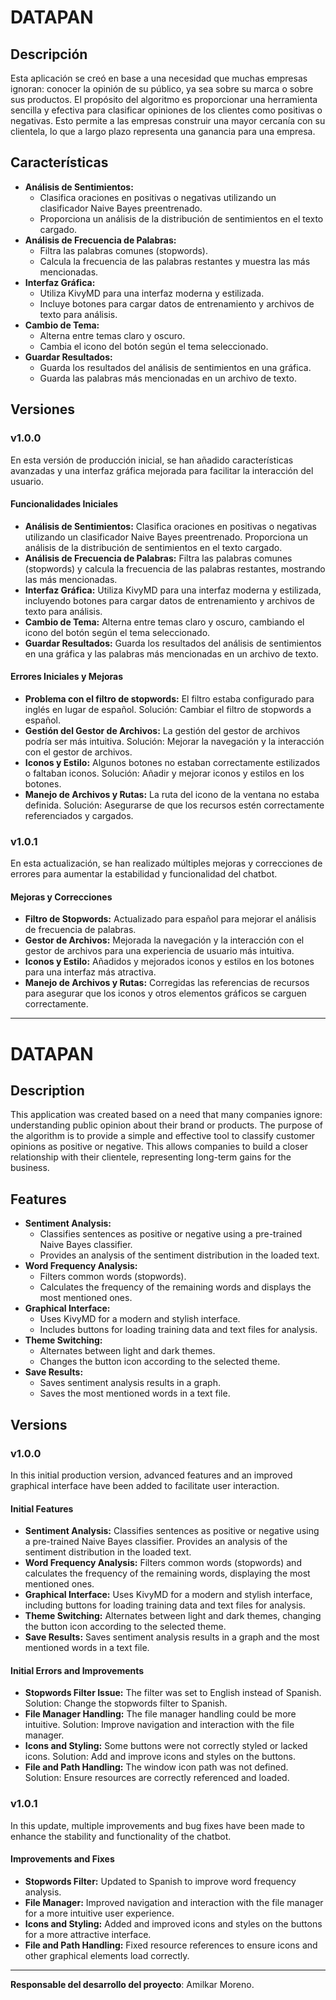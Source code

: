 # DATAPAN

## Descripción
Esta aplicación se creó en base a una necesidad que muchas empresas ignoran: conocer la opinión de su público, ya sea sobre su marca o sobre sus productos. El propósito del algoritmo es proporcionar una herramienta sencilla y efectiva para clasificar opiniones de los clientes como positivas o negativas. Esto permite a las empresas construir una mayor cercanía con su clientela, lo que a largo plazo representa una ganancia para una empresa.

## Características
- **Análisis de Sentimientos:**
  - Clasifica oraciones en positivas o negativas utilizando un clasificador Naive Bayes preentrenado.
  - Proporciona un análisis de la distribución de sentimientos en el texto cargado.
- **Análisis de Frecuencia de Palabras:**
  - Filtra las palabras comunes (stopwords).
  - Calcula la frecuencia de las palabras restantes y muestra las más mencionadas.
- **Interfaz Gráfica:**
  - Utiliza KivyMD para una interfaz moderna y estilizada.
  - Incluye botones para cargar datos de entrenamiento y archivos de texto para análisis.
- **Cambio de Tema:**
  - Alterna entre temas claro y oscuro.
  - Cambia el icono del botón según el tema seleccionado.
- **Guardar Resultados:**
  - Guarda los resultados del análisis de sentimientos en una gráfica.
  - Guarda las palabras más mencionadas en un archivo de texto.

## Versiones

### v1.0.0
En esta versión de producción inicial, se han añadido características avanzadas y una interfaz gráfica mejorada para facilitar la interacción del usuario.

#### Funcionalidades Iniciales
- **Análisis de Sentimientos:** Clasifica oraciones en positivas o negativas utilizando un clasificador Naive Bayes preentrenado. Proporciona un análisis de la distribución de sentimientos en el texto cargado.
- **Análisis de Frecuencia de Palabras:** Filtra las palabras comunes (stopwords) y calcula la frecuencia de las palabras restantes, mostrando las más mencionadas.
- **Interfaz Gráfica:** Utiliza KivyMD para una interfaz moderna y estilizada, incluyendo botones para cargar datos de entrenamiento y archivos de texto para análisis.
- **Cambio de Tema:** Alterna entre temas claro y oscuro, cambiando el icono del botón según el tema seleccionado.
- **Guardar Resultados:** Guarda los resultados del análisis de sentimientos en una gráfica y las palabras más mencionadas en un archivo de texto.

#### Errores Iniciales y Mejoras
- **Problema con el filtro de stopwords:** El filtro estaba configurado para inglés en lugar de español. Solución: Cambiar el filtro de stopwords a español.
- **Gestión del Gestor de Archivos:** La gestión del gestor de archivos podría ser más intuitiva. Solución: Mejorar la navegación y la interacción con el gestor de archivos.
- **Iconos y Estilo:** Algunos botones no estaban correctamente estilizados o faltaban iconos. Solución: Añadir y mejorar iconos y estilos en los botones.
- **Manejo de Archivos y Rutas:** La ruta del icono de la ventana no estaba definida. Solución: Asegurarse de que los recursos estén correctamente referenciados y cargados.

### v1.0.1
En esta actualización, se han realizado múltiples mejoras y correcciones de errores para aumentar la estabilidad y funcionalidad del chatbot.

#### Mejoras y Correcciones
- **Filtro de Stopwords:** Actualizado para español para mejorar el análisis de frecuencia de palabras.
- **Gestor de Archivos:** Mejorada la navegación y la interacción con el gestor de archivos para una experiencia de usuario más intuitiva.
- **Iconos y Estilo:** Añadidos y mejorados iconos y estilos en los botones para una interfaz más atractiva.
- **Manejo de Archivos y Rutas:** Corregidas las referencias de recursos para asegurar que los iconos y otros elementos gráficos se carguen correctamente.

---

# DATAPAN

## Description
This application was created based on a need that many companies ignore: understanding public opinion about their brand or products. The purpose of the algorithm is to provide a simple and effective tool to classify customer opinions as positive or negative. This allows companies to build a closer relationship with their clientele, representing long-term gains for the business.

## Features
- **Sentiment Analysis:**
  - Classifies sentences as positive or negative using a pre-trained Naive Bayes classifier.
  - Provides an analysis of the sentiment distribution in the loaded text.
- **Word Frequency Analysis:**
  - Filters common words (stopwords).
  - Calculates the frequency of the remaining words and displays the most mentioned ones.
- **Graphical Interface:**
  - Uses KivyMD for a modern and stylish interface.
  - Includes buttons for loading training data and text files for analysis.
- **Theme Switching:**
  - Alternates between light and dark themes.
  - Changes the button icon according to the selected theme.
- **Save Results:**
  - Saves sentiment analysis results in a graph.
  - Saves the most mentioned words in a text file.

## Versions

### v1.0.0
In this initial production version, advanced features and an improved graphical interface have been added to facilitate user interaction.

#### Initial Features
- **Sentiment Analysis:** Classifies sentences as positive or negative using a pre-trained Naive Bayes classifier. Provides an analysis of the sentiment distribution in the loaded text.
- **Word Frequency Analysis:** Filters common words (stopwords) and calculates the frequency of the remaining words, displaying the most mentioned ones.
- **Graphical Interface:** Uses KivyMD for a modern and stylish interface, including buttons for loading training data and text files for analysis.
- **Theme Switching:** Alternates between light and dark themes, changing the button icon according to the selected theme.
- **Save Results:** Saves sentiment analysis results in a graph and the most mentioned words in a text file.

#### Initial Errors and Improvements
- **Stopwords Filter Issue:** The filter was set to English instead of Spanish. Solution: Change the stopwords filter to Spanish.
- **File Manager Handling:** The file manager handling could be more intuitive. Solution: Improve navigation and interaction with the file manager.
- **Icons and Styling:** Some buttons were not correctly styled or lacked icons. Solution: Add and improve icons and styles on the buttons.
- **File and Path Handling:** The window icon path was not defined. Solution: Ensure resources are correctly referenced and loaded.

### v1.0.1
In this update, multiple improvements and bug fixes have been made to enhance the stability and functionality of the chatbot.

#### Improvements and Fixes
- **Stopwords Filter:** Updated to Spanish to improve word frequency analysis.
- **File Manager:** Improved navigation and interaction with the file manager for a more intuitive user experience.
- **Icons and Styling:** Added and improved icons and styles on the buttons for a more attractive interface.
- **File and Path Handling:** Fixed resource references to ensure icons and other graphical elements load correctly.

---

**Responsable del desarrollo del proyecto**: Amilkar Moreno.
